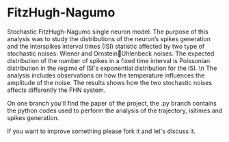 # FitzHugh-Nagumo
Stochastic FitzHugh-Nagumo single neuron model.
The purpose of this analysis was to study the distributions of the neuron’s spikes generation
and the interspikes interval times (ISI) statistic affected by two type of stochastic noises: Wiener and OrnsteinUhlenbeck noises. The expected distribution of the number of spikes in a fixed time interval is Poissonian distribution in the regime of ISI's exponential distribution for the ISI. \\n
The analysis includes observations on how the temperature influences the amplitude of the noise. The results shows how the two stochastic noises affects differently the FHN system.

On one branch you'll find the paper of the project, the .py branch contains the python codes used to perform the analysis of the trajectory, isitimes and spikes generation.


If you want to improve something please fork it and let's discuss it.
